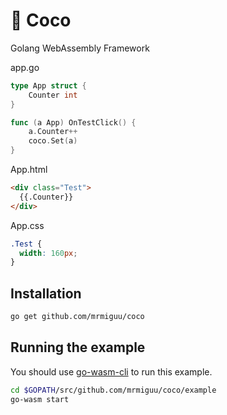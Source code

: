 # 🥥 Coco
Golang WebAssembly Framework

app.go

```go
type App struct {
    Counter int
}

func (a App) OnTestClick() {
    a.Counter++
    coco.Set(a)
}
```

App.html

```html
<div class="Test">
  {{.Counter}}
</div>
```

App.css

```css
.Test {
  width: 160px;
}
```

## Installation

```sh
go get github.com/mrmiguu/coco
```

## Running the example

You should use [go-wasm-cli](https://github.com/mfrachet/go-wasm-cli) to run this example.

```sh
cd $GOPATH/src/github.com/mrmiguu/coco/example
go-wasm start
```
